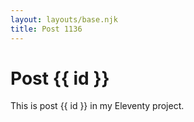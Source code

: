 ```yaml
---
layout: layouts/base.njk
title: Post 1136
---
```


# Post {{ id }}

This is post {{ id }} in my Eleventy project.
